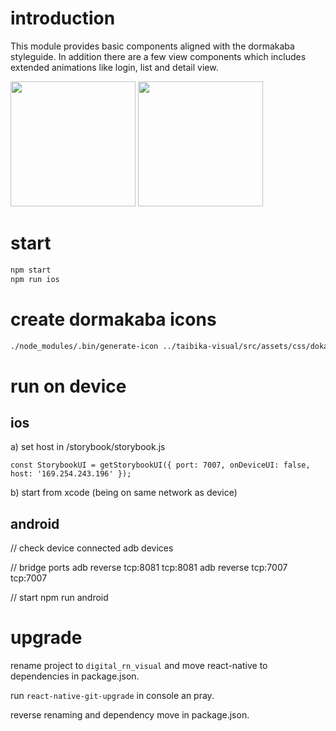 # introduction

This module provides basic components aligned with the dormakaba styleguide. In addition there are a few view components which includes extended animations like login, list and detail view.

<div stlye="flex: 9;">
  <img src="https://raw.githubusercontent.com/dormakaba-digital/digital-reactnative-visual/master/__doc__/img/login.png" data-canonical-src="https://raw.githubusercontent.com/dormakaba-digital/digital-reactnative-visual/master/__doc__/img/login.png" width="200" />

  <img src="https://raw.githubusercontent.com/dormakaba-digital/digital-reactnative-visual/master/__doc__/img/list.png" data-canonical-src="https://raw.githubusercontent.com/dormakaba-digital/digital-reactnative-visual/master/__doc__/img/list.png" width="200" />
</div>

# start

```bash
npm start
npm run ios
```

# create dormakaba icons

```bash
./node_modules/.bin/generate-icon ../taibika-visual/src/assets/css/doka-iconfont.css --componentName=DokaIcon --fontFamily=Doka_Iconfont --p .doka- > ./DokaIcon_new.js
```

# run on device

## ios

a) set host in /storybook/storybook.js

`const StorybookUI = getStorybookUI({ port: 7007, onDeviceUI: false, host: '169.254.243.196' });`

b) start from xcode (being on same network as device)


## android

// check device connected
adb devices

// bridge ports
adb reverse tcp:8081 tcp:8081
adb reverse tcp:7007 tcp:7007

// start
npm run android

# upgrade

rename project to `digital_rn_visual` and move react-native to dependencies in package.json.

run `react-native-git-upgrade` in console an pray.

reverse renaming and dependency move in package.json.
